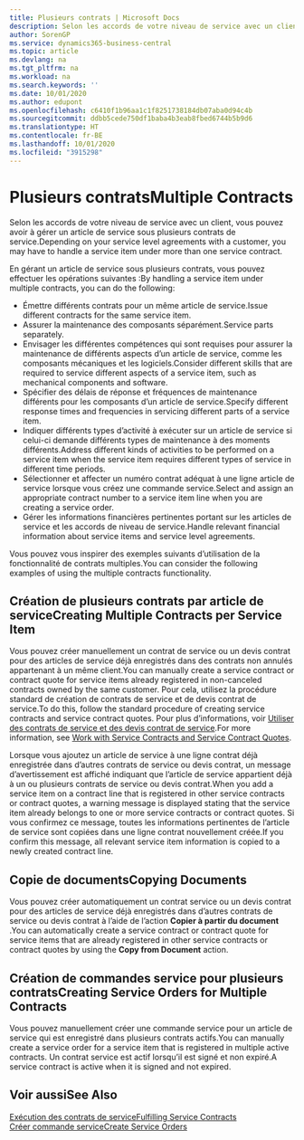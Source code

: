 ```yaml
---
title: Plusieurs contrats | Microsoft Docs
description: Selon les accords de votre niveau de service avec un client, vous pouvez avoir à gérer un article de service sous plusieurs contrats de service.
author: SorenGP
ms.service: dynamics365-business-central
ms.topic: article
ms.devlang: na
ms.tgt_pltfrm: na
ms.workload: na
ms.search.keywords: ''
ms.date: 10/01/2020
ms.author: edupont
ms.openlocfilehash: c6410f1b96aa1c1f8251738184db07aba0d94c4b
ms.sourcegitcommit: ddbb5cede750df1baba4b3eab8fbed6744b5b9d6
ms.translationtype: HT
ms.contentlocale: fr-BE
ms.lasthandoff: 10/01/2020
ms.locfileid: "3915298"
---
```

# <a name="multiple-contracts"></a><span data-ttu-id="e1ea8-103">Plusieurs contrats</span><span class="sxs-lookup"><span data-stu-id="e1ea8-103">Multiple Contracts</span></span>
<span data-ttu-id="e1ea8-104">Selon les accords de votre niveau de service avec un client, vous pouvez avoir à gérer un article de service sous plusieurs contrats de service.</span><span class="sxs-lookup"><span data-stu-id="e1ea8-104">Depending on your service level agreements with a customer, you may have to handle a service item under more than one service contract.</span></span>  
  
<span data-ttu-id="e1ea8-105">En gérant un article de service sous plusieurs contrats, vous pouvez effectuer les opérations suivantes :</span><span class="sxs-lookup"><span data-stu-id="e1ea8-105">By handling a service item under multiple contracts, you can do the following:</span></span>  
  
* <span data-ttu-id="e1ea8-106">Émettre différents contrats pour un même article de service.</span><span class="sxs-lookup"><span data-stu-id="e1ea8-106">Issue different contracts for the same service item.</span></span>  
* <span data-ttu-id="e1ea8-107">Assurer la maintenance des composants séparément.</span><span class="sxs-lookup"><span data-stu-id="e1ea8-107">Service parts separately.</span></span>  
* <span data-ttu-id="e1ea8-108">Envisager les différentes compétences qui sont requises pour assurer la maintenance de différents aspects d’un article de service, comme les composants mécaniques et les logiciels.</span><span class="sxs-lookup"><span data-stu-id="e1ea8-108">Consider different skills that are required to service different aspects of a service item, such as mechanical components and software.</span></span>  
* <span data-ttu-id="e1ea8-109">Spécifier des délais de réponse et fréquences de maintenance différents pour les composants d’un article de service.</span><span class="sxs-lookup"><span data-stu-id="e1ea8-109">Specify different response times and frequencies in servicing different parts of a service item.</span></span>  
* <span data-ttu-id="e1ea8-110">Indiquer différents types d’activité à exécuter sur un article de service si celui-ci demande différents types de maintenance à des moments différents.</span><span class="sxs-lookup"><span data-stu-id="e1ea8-110">Address different kinds of activities to be performed on a service item when the service item requires different types of service in different time periods.</span></span>  
* <span data-ttu-id="e1ea8-111">Sélectionner et affecter un numéro contrat adéquat à une ligne article de service lorsque vous créez une commande service.</span><span class="sxs-lookup"><span data-stu-id="e1ea8-111">Select and assign an appropriate contract number to a service item line when you are creating a service order.</span></span>  
* <span data-ttu-id="e1ea8-112">Gérer les informations financières pertinentes portant sur les articles de service et les accords de niveau de service.</span><span class="sxs-lookup"><span data-stu-id="e1ea8-112">Handle relevant financial information about service items and service level agreements.</span></span>  
  
<span data-ttu-id="e1ea8-113">Vous pouvez vous inspirer des exemples suivants d’utilisation de la fonctionnalité de contrats multiples.</span><span class="sxs-lookup"><span data-stu-id="e1ea8-113">You can consider the following examples of using the multiple contracts functionality.</span></span>  
  
## <a name="creating-multiple-contracts-per-service-item"></a><span data-ttu-id="e1ea8-114">Création de plusieurs contrats par article de service</span><span class="sxs-lookup"><span data-stu-id="e1ea8-114">Creating Multiple Contracts per Service Item</span></span>  
<span data-ttu-id="e1ea8-115">Vous pouvez créer manuellement un contrat de service ou un devis contrat pour des articles de service déjà enregistrés dans des contrats non annulés appartenant à un même client.</span><span class="sxs-lookup"><span data-stu-id="e1ea8-115">You can manually create a service contract or contract quote for service items already registered in non-canceled contracts owned by the same customer.</span></span> <span data-ttu-id="e1ea8-116">Pour cela, utilisez la procédure standard de création de contrats de service et de devis contrat de service.</span><span class="sxs-lookup"><span data-stu-id="e1ea8-116">To do this, follow the standard procedure of creating service contracts and service contract quotes.</span></span> <span data-ttu-id="e1ea8-117">Pour plus d’informations, voir [Utiliser des contrats de service et des devis contrat de service](service-how-to-create-service-contracts-and-service-contract-quotes.md).</span><span class="sxs-lookup"><span data-stu-id="e1ea8-117">For more information, see [Work with Service Contracts and Service Contract Quotes](service-how-to-create-service-contracts-and-service-contract-quotes.md).</span></span>  
  
<span data-ttu-id="e1ea8-118">Lorsque vous ajoutez un article de service à une ligne contrat déjà enregistrée dans d’autres contrats de service ou devis contrat, un message d’avertissement est affiché indiquant que l’article de service appartient déjà à un ou plusieurs contrats de service ou devis contrat.</span><span class="sxs-lookup"><span data-stu-id="e1ea8-118">When you add a service item on a contract line that is registered in other service contracts or contract quotes, a warning message is displayed stating that the service item already belongs to one or more service contracts or contract quotes.</span></span> <span data-ttu-id="e1ea8-119">Si vous confirmez ce message, toutes les informations pertinentes de l’article de service sont copiées dans une ligne contrat nouvellement créée.</span><span class="sxs-lookup"><span data-stu-id="e1ea8-119">If you confirm this message, all relevant service item information is copied to a newly created contract line.</span></span>  
  
## <a name="copying-documents"></a><span data-ttu-id="e1ea8-120">Copie de documents</span><span class="sxs-lookup"><span data-stu-id="e1ea8-120">Copying Documents</span></span>  
<span data-ttu-id="e1ea8-121">Vous pouvez créer automatiquement un contrat service ou un devis contrat pour des articles de service déjà enregistrés dans d’autres contrats de service ou devis contrat à l’aide de l’action **Copier à partir du document** .</span><span class="sxs-lookup"><span data-stu-id="e1ea8-121">You can automatically create a service contract or contract quote for service items that are already registered in other service contracts or contract quotes by using the **Copy from Document** action.</span></span>  
  
## <a name="creating-service-orders-for-multiple-contracts"></a><span data-ttu-id="e1ea8-122">Création de commandes service pour plusieurs contrats</span><span class="sxs-lookup"><span data-stu-id="e1ea8-122">Creating Service Orders for Multiple Contracts</span></span>  
<span data-ttu-id="e1ea8-123">Vous pouvez manuellement créer une commande service pour un article de service qui est enregistré dans plusieurs contrats actifs.</span><span class="sxs-lookup"><span data-stu-id="e1ea8-123">You can manually create a service order for a service item that is registered in multiple active contracts.</span></span> <span data-ttu-id="e1ea8-124">Un contrat service est actif lorsqu’il est signé et non expiré.</span><span class="sxs-lookup"><span data-stu-id="e1ea8-124">A service contract is active when it is signed and not expired.</span></span>  
  
## <a name="see-also"></a><span data-ttu-id="e1ea8-125">Voir aussi</span><span class="sxs-lookup"><span data-stu-id="e1ea8-125">See Also</span></span>  
[<span data-ttu-id="e1ea8-126">Exécution des contrats de service</span><span class="sxs-lookup"><span data-stu-id="e1ea8-126">Fulfilling Service Contracts</span></span>](service-fulfill-service-contracts.md)  
[<span data-ttu-id="e1ea8-127">Créer commande service</span><span class="sxs-lookup"><span data-stu-id="e1ea8-127">Create Service Orders</span></span>](service-how-to-create-service-orders.md)  

